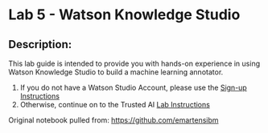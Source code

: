 # Lab 5 - Watson Knowledge Studio 

## Description:

This lab guide is intended to provide you with hands-on experience in using Watson Knowledge Studio to build a machine learning annotator.

1. If you do not have a Watson Studio Account, please use the [Sign-up Instructions](https://github.com/bleonardb3/ThinkGov2019/raw/master/Instructions_to_signup_for_Watson_Studio/Sign%20up%20Instructions.pdf)
1. Otherwise, continue on to the Trusted AI [Lab Instructions](https://github.com/cerebralace/WatsonPoT/raw/master/Lab4/Watson%20OpenScale%20Lab%20(Spark%20Notebook)%201.6.pdf)

Original notebook pulled from: https://github.com/emartensibm
